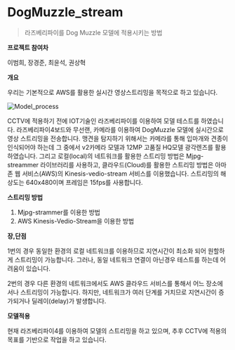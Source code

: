 # DogMuzzle_stream
>라즈베리파이를 Dog Muzzle 모델에 적용시키는 방법

**프로젝트 참여차**

이범희, 장경준, 최윤석, 권상혁

**개요**

우리는 기본적으로 AWS를 활용한 실시간 영상스트리밍을 목적으로 하고 있습니다.

![Model_process](https://user-images.githubusercontent.com/77596373/132941803-f53b7b77-4ada-4104-bb36-279f4900fcbb.PNG)


CCTV에 적용하기 전에 IOT기술인 라즈베리파이를 이용하여 모델 테스트를 하였습니다. 라즈베리파이4보드와 무선랜, 카메라를 이용하여 DogMuzzle 모델에 실시간으로 영상 스트리밍을 전송합니다. 맹견을 탐지하기 위해서는 카메라를 통해 입마개와 견종이 인식되어야 하는데 그 중에서 v2카메라 모델과 12MP 고품질 HQ모델 광각렌즈를 활용하였습니다. 그리고 로컬(local)의 네트워크를 활용한 스트리밍 방법은 Mjpg-streammer 라이브러리를 사용하고, 클라우드(Cloud)를 활용한 스트리밍 방법은 아마존 웹 서비스(AWS)의 Kinesis-vedio-stream 서비스를 이용했습니다. 스트리밍의 해상도는 640x480이며 프레임은 15fps를 사용합니다.



**스트리밍 방법**
1. Mjpg-strammer를 이용한 방법
2. AWS Kinesis-Vedio-Stream을 이용한 방법

**장,단점**

1번의 경우 동일한 환경의 로컬 네트워크를 이용하므로 지연시간이 최소화 되어 원할하게 스트리밍이 가능합니다.
그러나, 동일 네트워크 연결이 아닌경우 테스트를 하는데 어려움이 있습니다.

2번의 경우 다른 환경의 네트워크에서도 AWS 클라우드 서비스를 통해서 어느 장소에서나 스트리밍이 가능합니다.
하지만, 네트워크가 여러 단계를 거치므로 지연시간이 증가되거나 딜레이(delay)가 발생합니다.

**모델적용**

현재 라즈베리파이4를 이용하여 모델의 스트리밍을 하고 있으며, 추후 CCTV에 적용의 목표를 기반으로 작업을 하고 있습니다.

